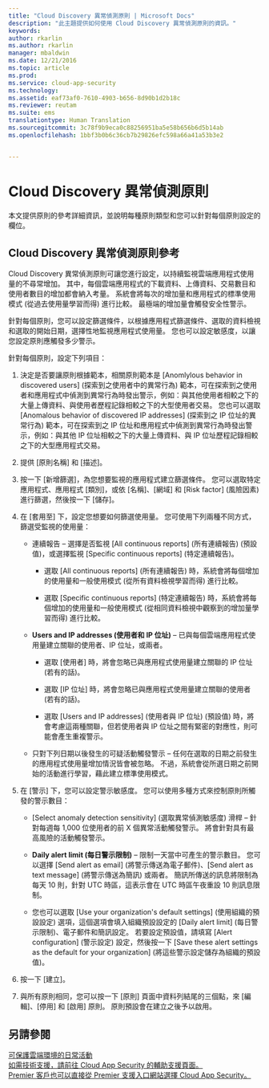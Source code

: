 ```yaml
---
title: "Cloud Discovery 異常偵測原則 | Microsoft Docs"
description: "此主題提供如何使用 Cloud Discovery 異常偵測原則的資訊。"
keywords: 
author: rkarlin
ms.author: rkarlin
manager: mbaldwin
ms.date: 12/21/2016
ms.topic: article
ms.prod: 
ms.service: cloud-app-security
ms.technology: 
ms.assetid: eaf73af0-7610-4903-b656-8d90b1d2b18c
ms.reviewer: reutam
ms.suite: ems
translationtype: Human Translation
ms.sourcegitcommit: 3c78f9b9eca0c88256951ba5e58b656b6d5b14ab
ms.openlocfilehash: 1bbf3b0b6c36cb7b29826efc598a66a41a53b3e2


---
```


# <a name="cloud-discovery-anomaly-detection-policy"></a>Cloud Discovery 異常偵測原則
本文提供原則的參考詳細資訊，並說明每種原則類型和您可以針對每個原則設定的欄位。  
  
## <a name="cloud-discovery-anomaly-detection-policy-reference"></a>Cloud Discovery 異常偵測原則參考  
Cloud Discovery 異常偵測原則可讓您進行設定，以持續監視雲端應用程式使用量的不尋常增加。 其中，每個雲端應用程式的下載資料、上傳資料、交易數目和使用者數目的增加都會納入考量。 系統會將每次的增加量和應用程式的標準使用模式 (從過去使用量學習而得) 進行比較。 最極端的增加量會觸發安全性警示。  
  
針對每個原則，您可以設定篩選條件，以根據應用程式篩選條件、選取的資料檢視和選取的開始日期，選擇性地監視應用程式使用量。 您也可以設定敏感度，以讓您設定原則應觸發多少警示。  

針對每個原則，設定下列項目：

1. 決定是否要讓原則根據範本，相關原則範本是 [Anomlylous behavior in discovered users] (探索到之使用者中的異常行為) 範本，可在探索到之使用者和應用程式中偵測到異常行為時發出警示，例如：與其他使用者相較之下的大量上傳資料、與使用者歷程記錄相較之下的大型使用者交易。 您也可以選取 [Anomalous behavior of discovered IP addresses] (探索到之 IP 位址的異常行為) 範本，可在探索到之 IP 位址和應用程式中偵測到異常行為時發出警示，例如：與其他 IP 位址相較之下的大量上傳資料、與 IP 位址歷程記錄相較之下的大型應用程式交易。 
 
2. 提供 [原則名稱] 和 [描述]。  

3. 按一下 [新增篩選]，為您想要監視的應用程式建立篩選條件。 您可以選取特定應用程式、應用程式 [類別]，或依 [名稱]、[網域] 和 [Risk factor] (風險因素) 進行篩選，然後按一下 [儲存]。

4. 在 [套用至] 下，設定您想要如何篩選使用量。 您可使用下列兩種不同方式，篩選受監視的使用量：  
  
    -   連續報告 – 選擇是否監視 [All continuous reports] (所有連續報告) (預設值)，或選擇監視 [Specific continuous reports] (特定連續報告)。  
  
        -   選取 [All continuous reports] (所有連續報告) 時，系統會將每個增加的使用量和一般使用模式 (從所有資料檢視學習而得) 進行比較。  
  
        -   選取 [Specific continuous reports] (特定連續報告) 時，系統會將每個增加的使用量和一般使用模式 (從相同資料檢視中觀察到的增加量學習而得) 進行比較。  
  
    -   **Users and IP addresses (使用者和 IP 位址)** – 已與每個雲端應用程式使用量建立關聯的使用者、IP 位址，或兩者。  
  
        -   選取 [使用者] 時，將會忽略已與應用程式使用量建立關聯的 IP 位址 (若有的話)。  
  
        -   選取 [IP 位址] 時，將會忽略已與應用程式使用量建立關聯的使用者 (若有的話)。  
  
        -   選取 [Users and IP addresses] (使用者與 IP 位址) (預設值) 時，將會考慮這兩種關聯，但若使用者與 IP 位址之間有緊密的對應性，則可能會產生重複警示。
    -   只對下列日期以後發生的可疑活動觸發警示 – 任何在選取的日期之前發生的應用程式使用量增加情況皆會被忽略。 不過，系統會從所選日期之前開始的活動進行學習，藉此建立標準使用模式。  
  
5. 在 [警示] 下，您可以設定警示敏感度。 您可以使用多種方式來控制原則所觸發的警示數目：  
  
    -   [Select anomaly detection sensitivity] (選取異常偵測敏感度) 滑桿 – 針對每週每 1,000 位使用者的前 X 個異常活動觸發警示。 將會針對具有最高風險的活動觸發警示。  
  
    -   **Daily alert limit (每日警示限制)** – 限制一天當中可產生的警示數目。 您可以選擇 [Send alert as email] (將警示傳送為電子郵件)、[Send alert as text message] (將警示傳送為簡訊) 或兩者。 簡訊所傳送的訊息將限制為每天 10 則，針對 UTC 時區，這表示會在 UTC 時區午夜重設 10 則訊息限制。

    - 您也可以選取 [Use your organization's default settings] (使用組織的預設設定) 選項，這個選項會填入組織預設設定的 [Daily alert limit] (每日警示限制)、電子郵件和簡訊設定。 若要設定預設值，請填寫 [Alert configuration] (警示設定) 設定，然後按一下 [Save these alert settings as the default for your organization] (將這些警示設定儲存為組織的預設值)。

6. 按一下 [建立]。

7. 與所有原則相同，您可以按一下 [原則] 頁面中資料列結尾的三個點，來 [編輯]、[停用] 和 [啟用] 原則。 原則預設會在建立之後予以啟用。

## <a name="see-also"></a>另請參閱  
[可保護雲端環境的日常活動](daily-activities-to-protect-your-cloud-environment.md)   
[如需技術支援，請前往 Cloud App Security 的輔助支援頁面。](http://support.microsoft.com/oas/default.aspx?prid=16031)   
[Premier 客戶也可以直接從 Premier 支援入口網站選擇 Cloud App Security。](https://premier.microsoft.com/)  
  
  


<!--HONumber=Dec16_HO4-->


